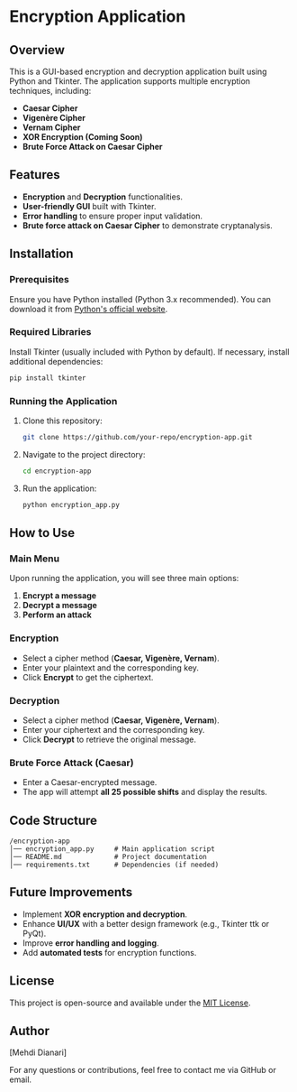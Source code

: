 # Encryption Application

## Overview
This is a GUI-based encryption and decryption application built using Python and Tkinter. The application supports multiple encryption techniques, including:

- **Caesar Cipher**
- **Vigenère Cipher**
- **Vernam Cipher**
- **XOR Encryption (Coming Soon)**
- **Brute Force Attack on Caesar Cipher**

## Features
- **Encryption** and **Decryption** functionalities.
- **User-friendly GUI** built with Tkinter.
- **Error handling** to ensure proper input validation.
- **Brute force attack on Caesar Cipher** to demonstrate cryptanalysis.

## Installation
### Prerequisites
Ensure you have Python installed (Python 3.x recommended). You can download it from [Python's official website](https://www.python.org/downloads/).

### Required Libraries
Install Tkinter (usually included with Python by default). If necessary, install additional dependencies:
```sh
pip install tkinter
```

### Running the Application
1. Clone this repository:
   ```sh
   git clone https://github.com/your-repo/encryption-app.git
   ```
2. Navigate to the project directory:
   ```sh
   cd encryption-app
   ```
3. Run the application:
   ```sh
   python encryption_app.py
   ```

## How to Use
### Main Menu
Upon running the application, you will see three main options:
1. **Encrypt a message**
2. **Decrypt a message**
3. **Perform an attack**

### Encryption
- Select a cipher method (**Caesar, Vigenère, Vernam**).
- Enter your plaintext and the corresponding key.
- Click **Encrypt** to get the ciphertext.

### Decryption
- Select a cipher method (**Caesar, Vigenère, Vernam**).
- Enter your ciphertext and the corresponding key.
- Click **Decrypt** to retrieve the original message.

### Brute Force Attack (Caesar)
- Enter a Caesar-encrypted message.
- The app will attempt **all 25 possible shifts** and display the results.

## Code Structure
```
/encryption-app
│── encryption_app.py     # Main application script
│── README.md             # Project documentation
│── requirements.txt      # Dependencies (if needed)
```

## Future Improvements
- Implement **XOR encryption and decryption**.
- Enhance **UI/UX** with a better design framework (e.g., Tkinter ttk or PyQt).
- Improve **error handling and logging**.
- Add **automated tests** for encryption functions.

## License
This project is open-source and available under the [MIT License](LICENSE).

## Author
[Mehdi Dianari]

For any questions or contributions, feel free to contact me via GitHub or email.

